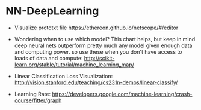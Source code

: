 # NN-DeepLearning

-  Visualize prototxt file https://ethereon.github.io/netscope/#/editor

- Wondering when to use which model? This chart helps, but keep in mind deep neural nets outperform pretty much any model given enough data and computing power. so use these when you don't have access to loads of data and compute: http://scikit-learn.org/stable/tutorial/machine_learning_map/

- Linear Classification Loss Visualization: http://vision.stanford.edu/teaching/cs231n-demos/linear-classify/

- Learning Rate: https://developers.google.com/machine-learning/crash-course/fitter/graph

